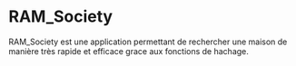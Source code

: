 # RAM_Society
 RAM_Society  est une application permettant de rechercher une maison de manière très rapide et efficace grace  aux fonctions de hachage.
